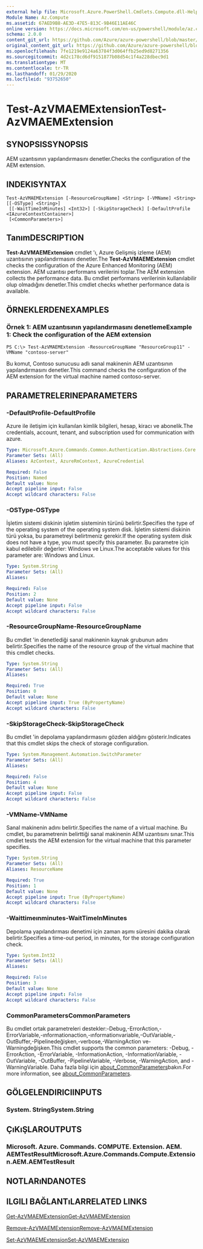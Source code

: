 ```yaml
---
external help file: Microsoft.Azure.PowerShell.Cmdlets.Compute.dll-Help.xml
Module Name: Az.Compute
ms.assetid: 67AED9B8-AE3D-47E5-813C-9B46E11AE46C
online version: https://docs.microsoft.com/en-us/powershell/module/az.compute/test-azvmaemextension
schema: 2.0.0
content_git_url: https://github.com/Azure/azure-powershell/blob/master/src/Compute/Compute/help/Test-AzVMAEMExtension.md
original_content_git_url: https://github.com/Azure/azure-powershell/blob/master/src/Compute/Compute/help/Test-AzVMAEMExtension.md
ms.openlocfilehash: 7fe1219e9124a63784f3d064ffb25ed9d8271356
ms.sourcegitcommit: 4d2c178cd6df9151877b08d54c1f4a228dbec9d1
ms.translationtype: MT
ms.contentlocale: tr-TR
ms.lasthandoff: 01/29/2020
ms.locfileid: "93752650"
---
```

# <span data-ttu-id="2c95e-101">Test-AzVMAEMExtension</span><span class="sxs-lookup"><span data-stu-id="2c95e-101">Test-AzVMAEMExtension</span></span>

## <span data-ttu-id="2c95e-102">SYNOPSIS</span><span class="sxs-lookup"><span data-stu-id="2c95e-102">SYNOPSIS</span></span>
<span data-ttu-id="2c95e-103">AEM uzantısının yapılandırmasını denetler.</span><span class="sxs-lookup"><span data-stu-id="2c95e-103">Checks the configuration of the AEM extension.</span></span>

## <span data-ttu-id="2c95e-104">INDEKI</span><span class="sxs-lookup"><span data-stu-id="2c95e-104">SYNTAX</span></span>

```
Test-AzVMAEMExtension [-ResourceGroupName] <String> [-VMName] <String> [[-OSType] <String>]
 [[-WaitTimeInMinutes] <Int32>] [-SkipStorageCheck] [-DefaultProfile <IAzureContextContainer>]
 [<CommonParameters>]
```

## <span data-ttu-id="2c95e-105">Tanım</span><span class="sxs-lookup"><span data-stu-id="2c95e-105">DESCRIPTION</span></span>
<span data-ttu-id="2c95e-106">**Test-AzVMAEMExtension** cmdlet 'ı, Azure Gelişmiş izleme (AEM) uzantısının yapılandırmasını denetler.</span><span class="sxs-lookup"><span data-stu-id="2c95e-106">The **Test-AzVMAEMExtension** cmdlet checks the configuration of the Azure Enhanced Monitoring (AEM) extension.</span></span>
<span data-ttu-id="2c95e-107">AEM uzantısı performans verilerini toplar.</span><span class="sxs-lookup"><span data-stu-id="2c95e-107">The AEM extension collects the performance data.</span></span>
<span data-ttu-id="2c95e-108">Bu cmdlet performans verilerinin kullanılabilir olup olmadığını denetler.</span><span class="sxs-lookup"><span data-stu-id="2c95e-108">This cmdlet checks whether performance data is available.</span></span>

## <span data-ttu-id="2c95e-109">ÖRNEKLERDEN</span><span class="sxs-lookup"><span data-stu-id="2c95e-109">EXAMPLES</span></span>

### <span data-ttu-id="2c95e-110">Örnek 1: AEM uzantısının yapılandırmasını denetleme</span><span class="sxs-lookup"><span data-stu-id="2c95e-110">Example 1: Check the configuration of the AEM extension</span></span>
```
PS C:\> Test-AzVMAEMExtension -ResourceGroupName "ResourceGroup11" -VMName "contoso-server"
```

<span data-ttu-id="2c95e-111">Bu komut, Contoso sunucusu adlı sanal makinenin AEM uzantısının yapılandırmasını denetler.</span><span class="sxs-lookup"><span data-stu-id="2c95e-111">This command checks the configuration of the AEM extension for the virtual machine named contoso-server.</span></span>

## <span data-ttu-id="2c95e-112">PARAMETRELERINE</span><span class="sxs-lookup"><span data-stu-id="2c95e-112">PARAMETERS</span></span>

### <span data-ttu-id="2c95e-113">-DefaultProfile</span><span class="sxs-lookup"><span data-stu-id="2c95e-113">-DefaultProfile</span></span>
<span data-ttu-id="2c95e-114">Azure ile iletişim için kullanılan kimlik bilgileri, hesap, kiracı ve abonelik.</span><span class="sxs-lookup"><span data-stu-id="2c95e-114">The credentials, account, tenant, and subscription used for communication with azure.</span></span>

```yaml
Type: Microsoft.Azure.Commands.Common.Authentication.Abstractions.Core.IAzureContextContainer
Parameter Sets: (All)
Aliases: AzContext, AzureRmContext, AzureCredential

Required: False
Position: Named
Default value: None
Accept pipeline input: False
Accept wildcard characters: False
```

### <span data-ttu-id="2c95e-115">-OSType</span><span class="sxs-lookup"><span data-stu-id="2c95e-115">-OSType</span></span>
<span data-ttu-id="2c95e-116">İşletim sistemi diskinin işletim sisteminin türünü belirtir.</span><span class="sxs-lookup"><span data-stu-id="2c95e-116">Specifies the type of the operating system of the operating system disk.</span></span>
<span data-ttu-id="2c95e-117">İşletim sistemi diskinin türü yoksa, bu parametreyi belirtmeniz gerekir.</span><span class="sxs-lookup"><span data-stu-id="2c95e-117">If the operating system disk does not have a type, you must specify this parameter.</span></span>
<span data-ttu-id="2c95e-118">Bu parametre için kabul edilebilir değerler: Windows ve Linux.</span><span class="sxs-lookup"><span data-stu-id="2c95e-118">The acceptable values for this parameter are: Windows and Linux.</span></span>

```yaml
Type: System.String
Parameter Sets: (All)
Aliases:

Required: False
Position: 2
Default value: None
Accept pipeline input: False
Accept wildcard characters: False
```

### <span data-ttu-id="2c95e-119">-ResourceGroupName</span><span class="sxs-lookup"><span data-stu-id="2c95e-119">-ResourceGroupName</span></span>
<span data-ttu-id="2c95e-120">Bu cmdlet 'in denetlediği sanal makinenin kaynak grubunun adını belirtir.</span><span class="sxs-lookup"><span data-stu-id="2c95e-120">Specifies the name of the resource group of the virtual machine that this cmdlet checks.</span></span>

```yaml
Type: System.String
Parameter Sets: (All)
Aliases:

Required: True
Position: 0
Default value: None
Accept pipeline input: True (ByPropertyName)
Accept wildcard characters: False
```

### <span data-ttu-id="2c95e-121">-SkipStorageCheck</span><span class="sxs-lookup"><span data-stu-id="2c95e-121">-SkipStorageCheck</span></span>
<span data-ttu-id="2c95e-122">Bu cmdlet 'in depolama yapılandırmasını gözden aldığını gösterir.</span><span class="sxs-lookup"><span data-stu-id="2c95e-122">Indicates that this cmdlet skips the check of storage configuration.</span></span>

```yaml
Type: System.Management.Automation.SwitchParameter
Parameter Sets: (All)
Aliases:

Required: False
Position: 4
Default value: None
Accept pipeline input: False
Accept wildcard characters: False
```

### <span data-ttu-id="2c95e-123">-VMName</span><span class="sxs-lookup"><span data-stu-id="2c95e-123">-VMName</span></span>
<span data-ttu-id="2c95e-124">Sanal makinenin adını belirtir.</span><span class="sxs-lookup"><span data-stu-id="2c95e-124">Specifies the name of a virtual machine.</span></span>
<span data-ttu-id="2c95e-125">Bu cmdlet, bu parametrenin belirttiği sanal makinenin AEM uzantısını sınar.</span><span class="sxs-lookup"><span data-stu-id="2c95e-125">This cmdlet tests the AEM extension for the virtual machine that this parameter specifies.</span></span>

```yaml
Type: System.String
Parameter Sets: (All)
Aliases: ResourceName

Required: True
Position: 1
Default value: None
Accept pipeline input: True (ByPropertyName)
Accept wildcard characters: False
```

### <span data-ttu-id="2c95e-126">-Waittimeınminutes</span><span class="sxs-lookup"><span data-stu-id="2c95e-126">-WaitTimeInMinutes</span></span>
<span data-ttu-id="2c95e-127">Depolama yapılandırması denetimi için zaman aşımı süresini dakika olarak belirtir.</span><span class="sxs-lookup"><span data-stu-id="2c95e-127">Specifies a time-out period, in minutes, for the storage configuration check.</span></span>

```yaml
Type: System.Int32
Parameter Sets: (All)
Aliases:

Required: False
Position: 3
Default value: None
Accept pipeline input: False
Accept wildcard characters: False
```

### <span data-ttu-id="2c95e-128">CommonParameters</span><span class="sxs-lookup"><span data-stu-id="2c95e-128">CommonParameters</span></span>
<span data-ttu-id="2c95e-129">Bu cmdlet ortak parametreleri destekler:-Debug,-ErrorAction,-ErrorVariable,-ınformationaction,-ınformationvariable,-OutVariable,-OutBuffer,-Pipelinedeğişken,-verbose,-WarningAction ve-Warningdeğişken.</span><span class="sxs-lookup"><span data-stu-id="2c95e-129">This cmdlet supports the common parameters: -Debug, -ErrorAction, -ErrorVariable, -InformationAction, -InformationVariable, -OutVariable, -OutBuffer, -PipelineVariable, -Verbose, -WarningAction, and -WarningVariable.</span></span> <span data-ttu-id="2c95e-130">Daha fazla bilgi için [about_CommonParameters](https://go.microsoft.com/fwlink/?LinkID=113216)bakın.</span><span class="sxs-lookup"><span data-stu-id="2c95e-130">For more information, see [about_CommonParameters](https://go.microsoft.com/fwlink/?LinkID=113216).</span></span>

## <span data-ttu-id="2c95e-131">GÖLGELENDIRICI</span><span class="sxs-lookup"><span data-stu-id="2c95e-131">INPUTS</span></span>

### <span data-ttu-id="2c95e-132">System. String</span><span class="sxs-lookup"><span data-stu-id="2c95e-132">System.String</span></span>

## <span data-ttu-id="2c95e-133">ÇıKıŞLAR</span><span class="sxs-lookup"><span data-stu-id="2c95e-133">OUTPUTS</span></span>

### <span data-ttu-id="2c95e-134">Microsoft. Azure. Commands. COMPUTE. Extension. AEM. AEMTestResult</span><span class="sxs-lookup"><span data-stu-id="2c95e-134">Microsoft.Azure.Commands.Compute.Extension.AEM.AEMTestResult</span></span>

## <span data-ttu-id="2c95e-135">NOTLARıNDA</span><span class="sxs-lookup"><span data-stu-id="2c95e-135">NOTES</span></span>

## <span data-ttu-id="2c95e-136">ILGILI BAĞLANTıLAR</span><span class="sxs-lookup"><span data-stu-id="2c95e-136">RELATED LINKS</span></span>

[<span data-ttu-id="2c95e-137">Get-AzVMAEMExtension</span><span class="sxs-lookup"><span data-stu-id="2c95e-137">Get-AzVMAEMExtension</span></span>](./Get-AzVMAEMExtension.md)

[<span data-ttu-id="2c95e-138">Remove-AzVMAEMExtension</span><span class="sxs-lookup"><span data-stu-id="2c95e-138">Remove-AzVMAEMExtension</span></span>](./Remove-AzVMAEMExtension.md)

[<span data-ttu-id="2c95e-139">Set-AzVMAEMExtension</span><span class="sxs-lookup"><span data-stu-id="2c95e-139">Set-AzVMAEMExtension</span></span>](./Set-AzVMAEMExtension.md)


